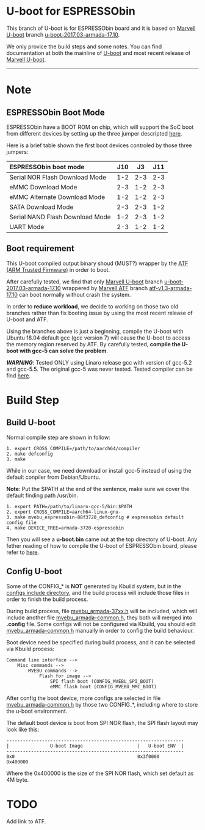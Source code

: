 U-boot for ESPRESSObin
======================

This branch of U-boot is for ESPRESSObin board and it is based on
[Marvell U-boot](https://github.com/MarvellEmbeddedProcessors/u-boot-marvell "Marvell Armada U-Boot") branch
[u-boot-2017.03-armada-17.10](https://github.com/MarvellEmbeddedProcessors/u-boot-marvell/tree/u-boot-2017.03-armada-17.10).

We only provice the build steps and some notes.
You can find documentation at both the mainline of
[U-boot](https://github.com/u-boot/u-booti "Das U-Boot") and most recent release of
[Marvell U-boot](https://github.com/MarvellEmbeddedProcessors/u-boot-marvell "Marvell Armada U-Boot").

******

Note
====

ESPRESSObin Boot Mode
---------------------

ESPRESSObin have a BOOT ROM on chip, which will support the SoC boot from
different devices by setting up the three jumper descripted
[here](http://wiki.espressobin.net/tiki-index.php?page=Bootloader+recovery+via+UART "Build From Source - Bootloader").

Here is a brief table shown the first boot devices controled by those three
jumpers:

| ESPRESSObin boot mode           |  J10  |  J3   |  J11  |
| :------------------------------ | :---: | :---: | :---: |
| Serial NOR Flash Download Mode  |  1-2  |  2-3  |  2-3  |
| eMMC Download Mode              |  2-3  |  1-2  |  2-3  |
| eMMC Alternate Download Mode    |  1-2  |  1-2  |  2-3  |
| SATA Download Mode              |  2-3  |  2-3  |  1-2  |
| Serial NAND Flash Download Mode |  1-2  |  2-3  |  1-2  |
| UART Mode                       |  2-3  |  1-2  |  1-2  |

Boot requirement
----------------

This U-boot compiled output binary shoud (MUST?) wrapper by the
[ATF (ARM Trusted Firmware)](https://github.com/ARM-software/arm-trusted-firmware "ARM Trusted Firmware")
in order to boot.

After carefully tested, we find that only
[Marvell U-boot](https://github.com/MarvellEmbeddedProcessors/u-boot-marvell "Marvell Armada U-Boot") branch
[u-boot-2017.03-armada-17.10](https://github.com/MarvellEmbeddedProcessors/u-boot-marvell/tree/u-boot-2017.03-armada-17.10) wrappered by
[Marvell ATF](https://github.com/MarvellEmbeddedProcessors/atf-marvell "Marvell Armada ATF") branch
[atf-v1.3-armada-17.10](https://github.com/MarvellEmbeddedProcessors/atf-marvell/tree/atf-v1.3-armada-17.10)
can boot normally without crash the system.

In order to **reduce workload**, we decide to working on those two old
branches rather than fix booting issue by using the most recent release of
U-boot and ATF.

Using the branches above is just a beginning, compile the U-boot with Ubuntu
18.04 default gcc (gcc version 7) will cause the U-boot to access the memory
region reserved by ATF. By carefully tested, **compile the U-boot with gcc-5
can solve the problem**.

***WARNING***: Tested ONLY using Linaro release gcc with version of gcc-5.2
and gcc-5.5. The original gcc-5 was never tested. Tested compiler can be find
[here](http://wiki.espressobin.net/tiki-index.php?page=Build+From+Source+-+Toolchain "Build From Source - Toolchain").

Build Step
==========

Build U-boot
------------

Normal compile step are shown in follow:
```
1. export CROSS_COMPILE=/path/to/aarch64/compiler
2. make defconfig
3. make
```

While in our case, we need download or install gcc-5 instead of using the
default conpiler from Debian/Ubuntu.

**Note**: Put the $PATH at the end of the sentence, make sure we cover the
default finding path /usr/bin.
```
1. export PATH=/path/to/linaro-gcc-5/bin:$PATH
2. export CROSS_COMPILE=aarch64-linux-gnu-
3. make mvebu_espressobin-88f3720_defconfig # espressobin default config file
4. make DEVICE_TREE=armada-3720-espressobin
```

Then you will see a **u-boot.bin** came out at the top directory of U-boot.
Any fether reading of how to compile the U-boot of ESPRESSObin board, please
refer to [here](http://wiki.espressobin.net/tiki-index.php?page=Build+From+Source+-+Bootloader).

Config U-boot
-------------

Some of the CONFIG\_\* is **NOT** generated by Kbuild system, but in the
[configs include directory](/include/configs/), and the build process will
include those files in order to finish the build process.

During build process, file [mvebu\_armada-37xx.h](include/configs/mvebu_armada-37xx.h)
will be included, which will include another file
[mvebu\_armada-common.h](/include/configs/mvebu_armada-common.h), they both
will merged into **.config** file. Some configs will not be configured via
Kbuild, you should edit [mvebu\_armada-common.h](/include/configs/mvebu_armada-common.h)
manually in order to config the build behaviour.

Boot device need be specified during build process, and it can be selected
via Kbuild process:
```
Command line interface -->
	Misc commands -->
		MVEBU commands -->
			Flash for image -->
				SPI flash boot (CONFIG_MVEBU_SPI_BOOT)
				eMMC flash boot (CONFIG_MVEBU_MMC_BOOT)
```
After config the boot device, more configs are selected in file
[mvebu\_armada-common.h](/include/configs/mvebu_armada-common.h) by those two
CONFIG\_\*, including where to store the u-boot environment.

The default boot device is boot from SPI NOR flash, the SPI flash layout may
look like this:
```
-----------------------------------------------------------------
|               U-boot Image                    |   U-boot ENV  |
-----------------------------------------------------------------
0x0                                             0x3f0000        0x400000
```

Where the 0x400000 is the size of the SPI NOR flash, which set default as 4M
byte.

TODO
====

Add link to ATF.
